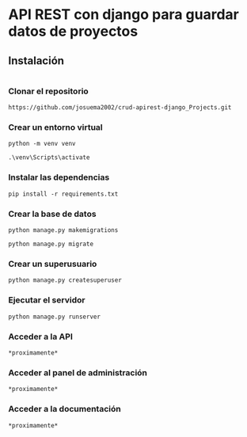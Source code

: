 # API REST con django para guardar datos de proyectos


## Instalación 
#

### Clonar el repositorio
```
https://github.com/josuema2002/crud-apirest-django_Projects.git
```
### Crear un entorno virtual
```
python -m venv venv

.\venv\Scripts\activate
```
### Instalar las dependencias
```
pip install -r requirements.txt
```
### Crear la base de datos
```
python manage.py makemigrations

python manage.py migrate
```
### Crear un superusuario
```
python manage.py createsuperuser
```
### Ejecutar el servidor
```
python manage.py runserver
```
### Acceder a la API
```
*proximamente*
```
### Acceder al panel de administración
```
*proximamente*
```
### Acceder a la documentación
```
*proximamente*
```
